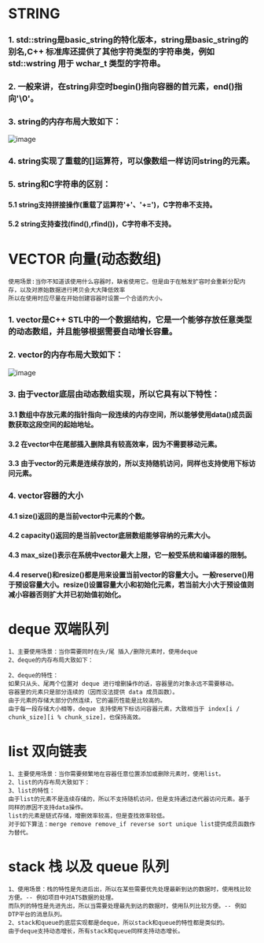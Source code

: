 # STRING

### 1. std::string是basic_string<char>的特化版本，string是basic_string<char>的别名,C++ 标准库还提供了其他字符类型的字符串类，例如 std::wstring 用于 wchar_t 类型的字符串。

### 2. 一般来讲，在string非空时begin()指向容器的首元素，end()指向'\0'。

### 3. string的内存布局大致如下：
![image](https://github.com/grow-man/MyLearningRecorder/assets/52662997/ff9904ee-0c1f-4240-9ec2-00528d627cd2)


### 4. string实现了重载的[]运算符，可以像数组一样访问string的元素。

### 5. string和C字符串的区别：
#### 5.1 string支持拼接操作(重载了运算符'+'、'+=')，C字符串不支持。
#### 5.2 string支持查找(find(),rfind())，C字符串不支持。

# VECTOR 向量(动态数组)

    使用场景:当你不知道该使用什么容器时，缺省使用它。但是由于在触发扩容时会重新分配内存，以及对原始数据进行拷贝会大大降低效率  
    所以在使用时应尽量在开始创建容器时设置一个合适的大小。

### 1. vector是C++ STL中的一个数据结构，它是一个能够存放任意类型的动态数组，并且能够根据需要自动增长容量。

### 2. vector的内存布局大致如下：
![image](https://github.com/grow-man/MyLearningRecorder/assets/52662997/000a4bba-ce68-4319-8d75-2538b75d4b30)

### 3. 由于vector底层由动态数组实现，所以它具有以下特性：
#### 3.1 数组中存放元素的指针指向一段连续的内存空间，所以能够使用data()成员函数获取这段空间的起始地址。
#### 3.2 在vector中在尾部插入删除具有较高效率，因为不需要移动元素。
#### 3.3 由于vector的元素是连续存放的，所以支持随机访问，同样也支持使用下标访问元素。

### 4. vector容器的大小
#### 4.1 size()返回的是当前vector中元素的个数。
#### 4.2 capacity()返回的是当前vector底层数组能够容纳的元素大小。
#### 4.3 max_size()表示在系统中vector最大上限，它一般受系统和编译器的限制。
#### 4.4 reserve()和resize()都是用来设置当前vector的容量大小。一般reserve()用于预设容量大小。resize()设置容量大小和初始化元素，若当前大小大于预设值则减小容器否则扩大并已初始值初始化。

# deque 双端队列
    1、主要使用场景：当你需要同时在头/尾 插入/删除元素时，使用deque  
    2、deque的内存布局大致如下：

    2、deque的特性：
    如果只从头、尾两个位置对 deque 进行增删操作的话，容器里的对象永远不需要移动。
    容器里的元素只是部分连续的（因而没法提供 data 成员函数）。
    由于元素的存储大部分仍然连续，它的遍历性能是比较高的。
    由于每一段存储大小相等，deque 支持使用下标访问容器元素，大致相当于 index[i /
    chunk_size][i % chunk_size]，也保持高效。

# list 双向链表
    1、主要使用场景：当你需要频繁地在容器任意位置添加或删除元素时，使用list。
    2、list的内存布局大致如下：
    3、list的特性：
    由于list的元素不是连续存储的，所以不支持随机访问，但是支持通过迭代器访问元素。基于同样的原因不支持data操作。
    list的元素是链式存储，增删效率较高，但是查找效率较低。
    对于如下算法：merge remove remove_if reverse sort unique list提供成员函数作为替代。

# stack 栈 以及 queue 队列
    1、使用场景：栈的特性是先进后出，所以在某些需要优先处理最新到达的数据时，使用栈比较方便。-- 例如项目中对ATS数据的处理。
    而队列的特性是先进先出，所以当需要处理最先到达的数据时，使用队列比较方便。-- 例如DTP平台的消息队列。
    2、stack和queue的底层实现都是deque，所以stack和queue的特性都是类似的。
    由于deque支持动态增长，所有stack和queue同样支持动态增长。
    

